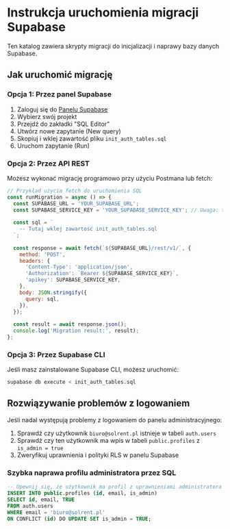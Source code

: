 # Instrukcja uruchomienia migracji Supabase

Ten katalog zawiera skrypty migracji do inicjalizacji i naprawy bazy danych Supabase.

## Jak uruchomić migrację

### Opcja 1: Przez panel Supabase

1. Zaloguj się do [Panelu Supabase](https://app.supabase.com)
2. Wybierz swój projekt
3. Przejdź do zakładki "SQL Editor"
4. Utwórz nowe zapytanie (New query)
5. Skopiuj i wklej zawartość pliku `init_auth_tables.sql` 
6. Uruchom zapytanie (Run)

### Opcja 2: Przez API REST

Możesz wykonać migrację programowo przy użyciu Postmana lub fetch:

```javascript
// Przykład użycia fetch do uruchomienia SQL
const runMigration = async () => {
  const SUPABASE_URL = 'YOUR_SUPABASE_URL';
  const SUPABASE_SERVICE_KEY = 'YOUR_SUPABASE_SERVICE_KEY'; // Uwaga: to musi być SERVICE_KEY, nie ANON_KEY
  
  const sql = `
    -- Tutaj wklej zawartość init_auth_tables.sql
  `;
  
  const response = await fetch(`${SUPABASE_URL}/rest/v1/`, {
    method: 'POST',
    headers: {
      'Content-Type': 'application/json',
      'Authorization': `Bearer ${SUPABASE_SERVICE_KEY}`,
      'apikey': SUPABASE_SERVICE_KEY,
    },
    body: JSON.stringify({
      query: sql,
    }),
  });
  
  const result = await response.json();
  console.log('Migration result:', result);
};
```

### Opcja 3: Przez Supabase CLI

Jeśli masz zainstalowane Supabase CLI, możesz uruchomić:

```bash
supabase db execute < init_auth_tables.sql
```

## Rozwiązywanie problemów z logowaniem

Jeśli nadal występują problemy z logowaniem do panelu administracyjnego:

1. Sprawdź czy użytkownik `biuro@solrent.pl` istnieje w tabeli `auth.users`
2. Sprawdź czy ten użytkownik ma wpis w tabeli `public.profiles` z `is_admin = true`
3. Zweryfikuj uprawnienia i polityki RLS w panelu Supabase

### Szybka naprawa profilu administratora przez SQL

```sql
-- Upewnij się, że użytkownik ma profil z uprawnieniami administratora
INSERT INTO public.profiles (id, email, is_admin)
SELECT id, email, TRUE
FROM auth.users
WHERE email = 'biuro@solrent.pl'
ON CONFLICT (id) DO UPDATE SET is_admin = TRUE;
``` 